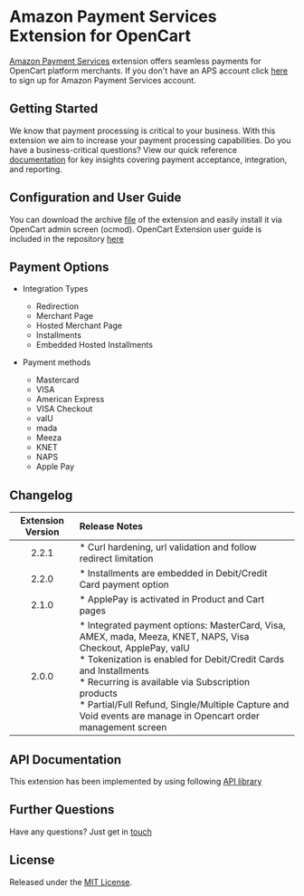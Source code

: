 # Amazon Payment Services Extension for OpenCart
<a href="https://paymentservices.amazon.com/" target="_blank">Amazon Payment Services</a> extension offers seamless payments for OpenCart platform merchants.  If you don't have an APS account click [here](https://paymentservices.amazon.com/) to sign up for Amazon Payment Services account.


## Getting Started
We know that payment processing is critical to your business. With this extension we aim to increase your payment processing capabilities. Do you have a business-critical questions? View our quick reference [documentation](https://paymentservices.amazon.com/docs/EN/index.html) for key insights covering payment acceptance, integration, and reporting.


## Configuration and User Guide
You can download the archive [file](/oc2_apsopencart_2.2.0.ocmod.zip) of the extension and easily install it via OpenCart admin screen (ocmod).
OpenCart Extension user guide is included in the repository [here](/Opencart%20Extension%20User%20Guide.pdf) 
   

## Payment Options

* Integration Types
   * Redirection
   * Merchant Page
   * Hosted Merchant Page
   * Installments
   * Embedded Hosted Installments

* Payment methods
   * Mastercard
   * VISA
   * American Express
   * VISA Checkout
   * valU
   * mada
   * Meeza
   * KNET
   * NAPS
   * Apple Pay
   

## Changelog

| Extension Version | Release Notes |
| :---: | :--- |
| 2.2.1 |   * Curl hardening, url validation and follow redirect limitation | 
| 2.2.0 |   * Installments are embedded in Debit/Credit Card payment option | 
| 2.1.0 |   * ApplePay is activated in Product and Cart pages | 
| 2.0.0 |   * Integrated payment options: MasterCard, Visa, AMEX, mada, Meeza, KNET, NAPS, Visa Checkout, ApplePay, valU <br/> * Tokenization is enabled for Debit/Credit Cards and Installments <br/> * Recurring is available via Subscription products <br/> * Partial/Full Refund, Single/Multiple Capture and Void events are manage in Opencart order management screen | 


## API Documentation
This extension has been implemented by using following [API library](https://paymentservices-reference.payfort.com/docs/api/build/index.html)


## Further Questions
Have any questions? Just get in [touch](https://paymentservices.amazon.com/get-in-touch)

## License
Released under the [MIT License](/LICENSE).
